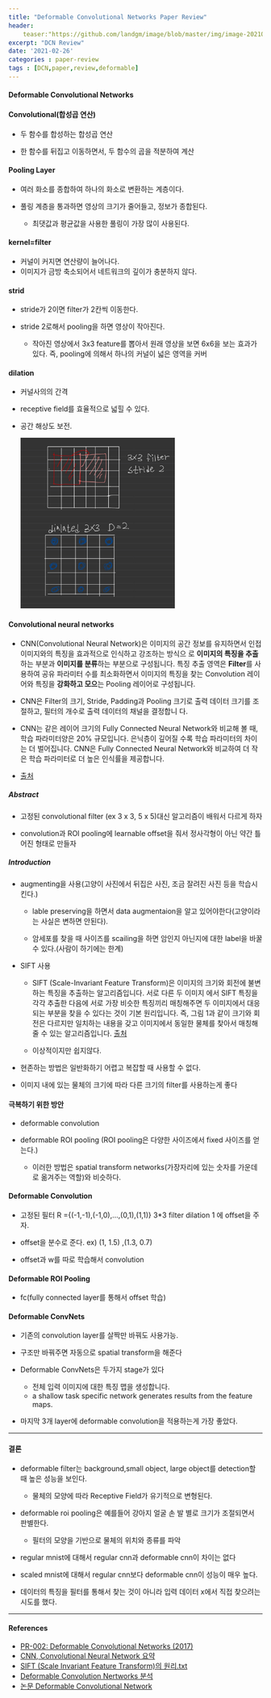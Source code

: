 ```yaml
---
title: "Deformable Convolutional Networks Paper Review"
header:
	teaser:"https://github.com/landgm/image/blob/master/img/image-20210226153732363.png?raw=true"
excerpt: "DCN Review"
date: '2021-02-26'
categories : paper-review
tags : [DCN,paper,review,deformable]
---
```




#### Deformable Convolutional Networks


#### Convolutional(합성곱 연산)

* 두 함수를 합성하는 합성곱 연산

* 한 함수를 뒤집고 이동하면서, 두 함수의 곱을 적분하여 계산

#### Pooling Layer

* 여러 화소를 종합하여 하나의 화소로 변환하는 계층이다.

* 풀링 계층을 통과하면 영상의 크기가 줄어들고, 정보가 종합된다.

    * 최댓값과 평균값을 사용한 풀링이 가장 많이 사용된다.
    

#### kernel=filter

* 커널이 커지면 연산량이 늘어나다.
* 이미지가 금방 축소되어서 네트워크의 깊이가 충분하지 않다.

#### strid 

* stride가 2이면 filter가 2칸씩 이동한다.

* stride 2로해서 pooling을 하면 영상이 작아진다.
  * 작아진 영상에서 3x3 feature를 뽑아서 원래 영상을 보면 6x6을 보는 효과가 있다. 즉, pooling에 의해서 하나의 커널이 넓은 영역을 커버

#### dilation 

* 커널사의의 간격 

* receptive field를 효율적으로 넓힐 수 있다.

* 공간 해상도 보전.

  <img src="https://github.com/landgm/image/blob/master/img/image-20210226153732363.png?raw=true" alt="예시" style="zoom:33%;" />
  
  
  
#### Convolutional neural networks

   * CNN(Convolutional Neural Network)은 이미지의 공간 정보를 유지하면서 인접 이미지와의 특징을 효과적으로 인식하고 강조하는 방식으    로 **이미지의 특징을 추출**하는 부분과 **이미지를 분류**하는 부분으로 구성됩니다. 특징 추출 영역은 **Filter**를 사용하여 공유 파라미터 수를       최소화하면서 이미지의 특징을 찾는 Convolution 레이어와 특징을 **강화하고 모으**는 Pooling 레이어로 구성됩니다.

   * CNN은 Filter의 크기, Stride, Padding과 Pooling 크기로 출력 데이터 크기를 조절하고, 필터의 개수로 출력 데이터의 채널을 결정합니    다.

   * CNN는 같은 레이어 크기의 Fully Connected Neural Network와 비교해 볼 때, 학습 파라미터양은 20% 규모입니다. 은닉층이 깊어질 수록       학습 파라미터의 차이는 더 벌어집니다. CNN은 Fully Connected Neural Network와 비교하여 더 작은 학습 파라미터로 더 높은 인식률을       제공합니다. 
   
   * [출처](http://taewan.kim/post/cnn/)


##### Abstract

* 고정된 convolutional filter (ex 3 x 3, 5 x 5)대신 알고리즘이 배워서 다르게 하자

* convolution과 ROI pooling에 learnable offset을 줘서 정사각형이 아닌 약간 틀어진 형태로 만들자 



##### Introduction
* augmenting을 사용(고양이 사진에서 뒤집은 사진, 조금 잘려진 사진 등을 학습시킨다.)

    * lable preserving을 하면서 data augmentaion을 알고 있어야한다(고양이라는 사실은 변하면 안된다).

    * 암세포를 찾을 때 사이즈를 scailing을 하면 암인지 아닌지에 대한 label을 바꿀 수 있다.(사람이 하기에는 한계)


* SIFT 사용 
    * SIFT (Scale-Invariant Feature Transform)은 이미지의 크기와 회전에 불변하는 특징을 추출하는 알고리즘입니다. 서로 다른 두 이미지       에서 SIFT 특징을 각각 추출한 다음에 서로 가장 비슷한 특징끼리 매칭해주면 두 이미지에서 대응되는 부분을 찾을 수 있다는 것이 기본       원리입니다. 즉, 그림 1과 같이 크기와 회전은 다르지만 일치하는 내용을 갖고 이미지에서 동일한 물체를 찾아서 매칭해줄 수 있는 알고리즘입니다.
    [출처](https://bskyvision.com/21) 
    
    * 이상적이지만 쉽지않다.

* 현존하는 방법은 일반화하기 어렵고 복잡할 때 사용할 수 없다.
  
* 이미지 내에 있는 물체의 크기에 따라 다른 크기의 filter를 사용하는게 좋다

#### 극복하기 위한 방안

* deformable convolution

* deformable ROI pooling (ROI pooling은 다양한 사이즈에서 fixed 사이즈를 얻는다.) 

    * 이러한 방법은 spatial transform networks(가장자리에 있는 숫자를 가운데로 옮겨주는 역할)와 비슷하다.


#### Deformable Convolution

* 고정된 필터 R ={(-1,-1),(-1,0),...,(0,1),(1,1)} 3*3 filter dilation 1 에 offset을 주자.

* offset을 분수로 준다. ex) (1, 1.5) ,(1.3, 0.7)

* offset과 w를 따로 학습해서 convolution




#### Deformable ROI Pooling

* fc(fully connected layer를 통해서 offset 학습)


#### Deformable ConvNets

* 기존의 convolution layer를 살짝만 바꿔도 사용가능.
* 구조만 바꿔주면 자동으로 spatial transform을 해준다
* Deformable ConvNets은 두가지 stage가 있다
    * 전체 입력 이미지에 대한 특징 맵을 생성합니다.
    * a shallow task specific network generates results from the feature maps. 

* 마지막 3개 layer에 deformable convolution을 적용하는게 가장 좋았다.



---

#### 결론
* deformable filter는 background,small object, large object를 detection할 때 높은 성능을 보인다.
    * 물체의 모양에 따라 Receptive Field가 유기적으로 변형된다.

* deformable roi pooling은 예를들어 강아지 얼굴 손 발 별로 크기가 조절되면서 판별한다.
    * 필터의 모양을 기반으로 물체의 위치와 종류를 파악
* regular mnist에 대해서 regular cnn과 deformable cnn이 차이는 없다

* scaled mnist에 대해서 regular cnn보다 deformable cnn이 성능이 매우 높다. 

* 데이터의 특징을 필터를 통해서 찾는 것이 아니라 입력 데이터 x에서 직접 찾으려는 시도를 했다.


---

#### References
* [PR-002: Deformable Convolutional Networks (2017) ](https://www.youtube.com/watch?v=RRwaz0fBQ0Y&list=PLXiK3f5MOQ760xYLb2eWbtOKOwUC-bByj&index=3)
* [CNN, Convolutional Neural Network 요약](http://taewan.kim/post/cnn/)
* [ SIFT (Scale Invariant Feature Transform)의 원리.txt](https://bskyvision.com/21)
* [Deformable Convolution Nertworks 분석](https://ys-cs17.tistory.com/33)
* [논문 Deformable Convolutional Network](https://m.blog.naver.com/PostView.nhn?blogId=leesoo9297&logNo=221165325526&proxyReferer=https:%2F%2Fwww.google.com%2F)



```python

```
